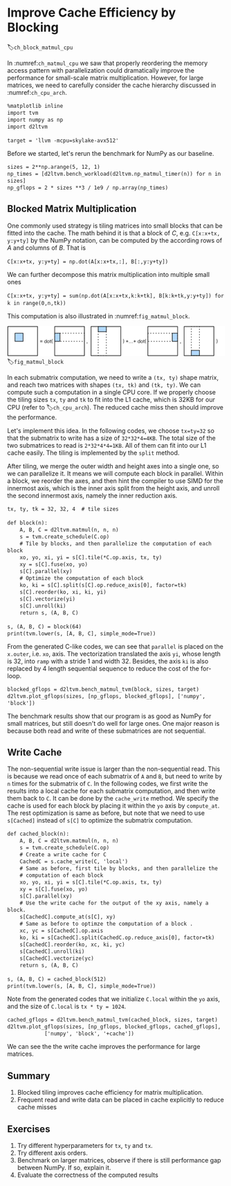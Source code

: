 # Improve Cache Efficiency by Blocking
:label:`ch_block_matmul_cpu`

In :numref:`ch_matmul_cpu` we saw that properly reordering the memory access pattern with parallelization could dramatically improve the performance for small-scale matrix multiplication. However, for large matrices, we need to carefully consider the cache hierarchy discussed in :numref:`ch_cpu_arch`.

```{.python .input  n=1}
%matplotlib inline
import tvm
import numpy as np
import d2ltvm

target = 'llvm -mcpu=skylake-avx512'
```

Before we started, let's rerun the benchmark for NumPy as our baseline.

```{.python .input  n=2}
sizes = 2**np.arange(5, 12, 1)
np_times = [d2ltvm.bench_workload(d2ltvm.np_matmul_timer(n)) for n in sizes]
np_gflops = 2 * sizes **3 / 1e9 / np.array(np_times)
```

## Blocked Matrix Multiplication

One commonly used strategy is tiling matrices into small blocks that can be fitted into the cache.
The math behind it is that a block of $C$, e.g. `C[x:x+tx, y:y+ty]` by the NumPy notation, can be computed by the according rows of $A$ and columns of $B$. That is

``C[x:x+tx, y:y+ty] = np.dot(A[x:x+tx,:], B[:,y:y+ty])``

We can further decompose this matrix multiplication into multiple small ones

``C[x:x+tx, y:y+ty] = sum(np.dot(A[x:x+tx,k:k+tk], B[k:k+tk,y:y+ty]) for k in range(0,n,tk))``

This computation is also illustrated in :numref:`fig_matmul_block`.

![Blocked tiling for matrix multiplication.](../img/matmul_block.svg)
:label:`fig_matmul_block`

In each submatrix computation, we need to write a `(tx, ty)` shape matrix, and reach two matrices with shapes `(tx, tk)` and `(tk, ty)`. We can compute such a computation in a single CPU core. If we properly choose the tiling sizes `tx`, `ty` and `tk` to fit into the L1 cache, which is 32KB for our CPU (refer to :label:`ch_cpu_arch`). The reduced cache miss then should improve the performance.

Let's implement this idea. In the following codes, we choose `tx=ty=32` so that the submatrix to write has a size of `32*32*4=4KB`. The total size of the two submatrices to read is `2*32*4*4=1KB`. All of them can fit into our L1 cache easily. The tiling is implemented by the `split` method.

After tiling, we merge the outer width and height axes into a single one, so we can parallelize it. It means we will compute each block in parallel. Within a block, we reorder the axes, and then hint the compiler to use SIMD for the innermost axis, which is the inner axis split from the height axis, and unroll the second innermost axis, namely the inner reduction axis.

```{.python .input  n=10}
tx, ty, tk = 32, 32, 4  # tile sizes

def block(n):
    A, B, C = d2ltvm.matmul(n, n, n)
    s = tvm.create_schedule(C.op)
    # Tile by blocks, and then parallelize the computation of each block
    xo, yo, xi, yi = s[C].tile(*C.op.axis, tx, ty)
    xy = s[C].fuse(xo, yo)
    s[C].parallel(xy)
    # Optimize the computation of each block
    ko, ki = s[C].split(s[C].op.reduce_axis[0], factor=tk)
    s[C].reorder(ko, xi, ki, yi)
    s[C].vectorize(yi)
    s[C].unroll(ki)
    return s, (A, B, C)

s, (A, B, C) = block(64)
print(tvm.lower(s, [A, B, C], simple_mode=True))
```

From the generated C-like codes, we can see that `parallel` is placed on the `x.outer`, i.e. `xo`, axis. The vectorization translated the axis `yi`, whose length is 32, into `ramp` with a stride 1 and width 32. Besides, the axis `ki` is also replaced by 4 length sequential sequence to reduce the cost of the for-loop.

```{.python .input  n=11}
blocked_gflops = d2ltvm.bench_matmul_tvm(block, sizes, target)
d2ltvm.plot_gflops(sizes, [np_gflops, blocked_gflops], ['numpy', 'block'])
```

The benchmark results show that our program is as good as NumPy for small matrices, but still doesn't do well for large ones. One major reason is because both read and write of these submatrices are not sequential.

## Write Cache

The non-sequential write issue is larger than the non-sequential read. This is because we read once of each submatrix of `A` and `B`, but need to write by `n` times for the submatrix of `C`. In the following codes, we first write the results into a local cache for each submatrix computation, and then write them back to `C`. It can be done by the `cache_write` method. We specify the cache is used for each block by placing it within the `yo` axis by `compute_at`. The rest optimization is same as before, but note that we need to use `s[Cached]` instead of `s[C]` to optimize the submatrix computation.

```{.python .input  n=39}
def cached_block(n):
    A, B, C = d2ltvm.matmul(n, n, n)
    s = tvm.create_schedule(C.op)
    # Create a write cache for C
    CachedC = s.cache_write(C, 'local')
    # Same as before, first tile by blocks, and then parallelize the
    # computation of each block
    xo, yo, xi, yi = s[C].tile(*C.op.axis, tx, ty)
    xy = s[C].fuse(xo, yo)
    s[C].parallel(xy)
    # Use the write cache for the output of the xy axis, namely a block.
    s[CachedC].compute_at(s[C], xy)
    # Same as before to optimze the computation of a block .
    xc, yc = s[CachedC].op.axis
    ko, ki = s[CachedC].split(CachedC.op.reduce_axis[0], factor=tk)
    s[CachedC].reorder(ko, xc, ki, yc)
    s[CachedC].unroll(ki)
    s[CachedC].vectorize(yc)
    return s, (A, B, C)

s, (A, B, C) = cached_block(512)
print(tvm.lower(s, [A, B, C], simple_mode=True))
```

Note from the generated codes that we initialize `C.local` within the `yo` axis, and the size of `C.local` is `tx * ty = 1024`.

```{.python .input  n=44}
cached_gflops = d2ltvm.bench_matmul_tvm(cached_block, sizes, target)
d2ltvm.plot_gflops(sizes, [np_gflops, blocked_gflops, cached_gflops],
            ['numpy', 'block', '+cache'])
```

We can see the the write cache improves the performance for large matrices.

## Summary

1. Blocked tiling improves cache efficiency for matrix multiplication.
1. Frequent read and write data can be placed in cache explicitly to reduce cache misses

## Exercises

1. Try different hyperparameters for `tx`, `ty` and `tx`.
1. Try different axis orders.
1. Benchmark on larger matrices, observe if there is still performance gap between NumPy. If so, explain it.
1. Evaluate the correctness of the computed results
